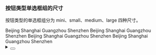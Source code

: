 ### 按钮类型单选框组的尺寸

按钮类型的单选框组分为 <yc-tag>mini</yc-tag>、<yc-tag>small</yc-tag>、<yc-tag>medium</yc-tag>、<yc-tag>large</yc-tag> 四种尺寸。

<div class="cell-demo vp-raw">
  <yc-space
    direction="vertical"
    size="large">
    <yc-radio-group
      type="button"
      size="mini">
      <yc-radio value="Beijing">Beijing</yc-radio>
      <yc-radio value="Shanghai">Shanghai</yc-radio>
      <yc-radio value="Guangzhou">Guangzhou</yc-radio>
      <yc-radio value="Shenzhen">Shenzhen</yc-radio>
    </yc-radio-group>
    <yc-radio-group
      type="button"
      size="small">
      <yc-radio value="Beijing">Beijing</yc-radio>
      <yc-radio value="Shanghai">Shanghai</yc-radio>
      <yc-radio value="Guangzhou">Guangzhou</yc-radio>
      <yc-radio value="Shenzhen">Shenzhen</yc-radio>
    </yc-radio-group>
    <yc-radio-group type="button">
      <yc-radio value="Beijing">Beijing</yc-radio>
      <yc-radio value="Shanghai">Shanghai</yc-radio>
      <yc-radio value="Guangzhou">Guangzhou</yc-radio>
      <yc-radio value="Shenzhen">Shenzhen</yc-radio>
    </yc-radio-group>
    <yc-radio-group
      type="button"
      size="large">
      <yc-radio value="Beijing">Beijing</yc-radio>
      <yc-radio value="Shanghai">Shanghai</yc-radio>
      <yc-radio value="Guangzhou">Guangzhou</yc-radio>
      <yc-radio value="Shenzhen">Shenzhen</yc-radio>
    </yc-radio-group>
  </yc-space>
</div>

<details>
<summary>
 <button class="code-btn"  >
    <icon-code />
 </button>
</summary>

```vue
<template>
  <yc-space
    direction="vertical"
    size="large">
    <yc-radio-group
      type="button"
      size="mini">
      <yc-radio value="Beijing">Beijing</yc-radio>
      <yc-radio value="Shanghai">Shanghai</yc-radio>
      <yc-radio value="Guangzhou">Guangzhou</yc-radio>
      <yc-radio value="Shenzhen">Shenzhen</yc-radio>
    </yc-radio-group>
    <yc-radio-group
      type="button"
      size="small">
      <yc-radio value="Beijing">Beijing</yc-radio>
      <yc-radio value="Shanghai">Shanghai</yc-radio>
      <yc-radio value="Guangzhou">Guangzhou</yc-radio>
      <yc-radio value="Shenzhen">Shenzhen</yc-radio>
    </yc-radio-group>
    <yc-radio-group type="button">
      <yc-radio value="Beijing">Beijing</yc-radio>
      <yc-radio value="Shanghai">Shanghai</yc-radio>
      <yc-radio value="Guangzhou">Guangzhou</yc-radio>
      <yc-radio value="Shenzhen">Shenzhen</yc-radio>
    </yc-radio-group>
    <yc-radio-group
      type="button"
      size="large">
      <yc-radio value="Beijing">Beijing</yc-radio>
      <yc-radio value="Shanghai">Shanghai</yc-radio>
      <yc-radio value="Guangzhou">Guangzhou</yc-radio>
      <yc-radio value="Shenzhen">Shenzhen</yc-radio>
    </yc-radio-group>
  </yc-space>
</template>
```

</details>
